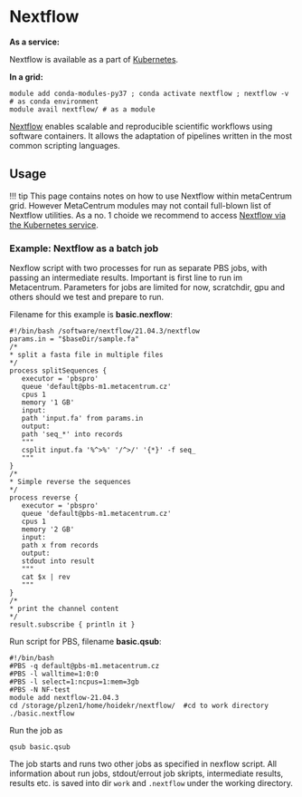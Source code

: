 # Nextflow 

**As a service:**

Nextflow is available as a part of [Kubernetes](https://docs.cerit.io/docs/nextflow.html).
    
**In a grid:**

    module add conda-modules-py37 ; conda activate nextflow ; nextflow -v # as conda environment
    module avail nextflow/ # as a module

[Nextflow](https://www.nextflow.io/) enables scalable and reproducible scientific workflows using software containers. It allows the adaptation of pipelines written in the most common scripting languages. 

## Usage

!!! tip
    This page contains notes on how to use Nextflow within metaCentrum grid. However MetaCentrum modules may not contail full-blown list of Nextflow utilities. As a no. 1 choide we recommend to access [Nextflow via the Kubernetes service](https://docs.cerit.io/docs/nextflow.html).

### Example: Nextflow as a batch job

Nexflow script with two processes for run as separate PBS jobs, with passing an intermediate results. Important is first line to run im Metacentrum. Parameters for jobs are limited for now, scratchdir, gpu and others should we test and prepare to run.

Filename for this example is **basic.nexflow**:

```
#!/bin/bash /software/nextflow/21.04.3/nextflow
params.in = "$baseDir/sample.fa"
/*
* split a fasta file in multiple files
*/
process splitSequences {
   executor = 'pbspro'
   queue 'default@pbs-m1.metacentrum.cz'
   cpus 1
   memory '1 GB'
   input:
   path 'input.fa' from params.in
   output:
   path 'seq_*' into records
   """
   csplit input.fa '%^>%' '/^>/' '{*}' -f seq_
   """
}
/*
* Simple reverse the sequences
*/
process reverse {
   executor = 'pbspro'
   queue 'default@pbs-m1.metacentrum.cz'
   cpus 1
   memory '2 GB'
   input:
   path x from records
   output:
   stdout into result
   """
   cat $x | rev
   """
}
/*
* print the channel content
*/
result.subscribe { println it }
```

Run script for PBS, filename **basic.qsub**:

```
#!/bin/bash
#PBS -q default@pbs-m1.metacentrum.cz
#PBS -l walltime=1:0:0
#PBS -l select=1:ncpus=1:mem=3gb
#PBS -N NF-test
module add nextflow-21.04.3
cd /storage/plzen1/home/hoidekr/nextflow/  #cd to work directory
./basic.nextflow
```

Run the job as

    qsub basic.qsub

The job starts and runs two other jobs as specified in nexflow script. All information about run jobs, stdout/errout job skripts, intermediate results, results etc. is saved into dir `work` and `.nextflow` under the working directory. 


